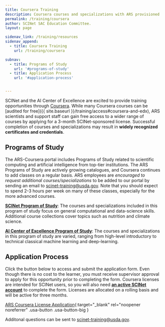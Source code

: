 ```yaml
---
title: Coursera Training
description: Coursera courses and specializations with ARS provisioned licenses
permalink: /training/coursera
author: SCINet SAC Education Committee.
layout: page

sidenav_link: /training/resources
sidenav_append: 
  - title: Coursera Training
    url: /training/coursera

subnav:
  - title: Programs of Study
    url: '#programs-of-study'
  - title: Application Process
    url: '#application-process'


---
```


SCINet and the AI Center of Excellence are excited to provide training opportunities through [Coursera](https://www.coursera.org/). While many Coursera courses can be [audited for free]({{ site.baseurl }}/training/access#coursera-and-edx), ARS scientists and support staff can gain free access to a wider range of courses by applying for a 3-month SCINet-sponsored license. Successful completion of courses and specializations may result in **widely recognized certificates and credentials**. 
<!--excerpt-->
## Programs of Study

The ARS-Coursera portal includes Programs of Study related to scientific computing and artificial intelligence from top-tier institutions. The ARS Programs of Study are actively growing catalogues, and Coursera continues to add classes on a regular basis. ARS employees are *encouraged to request additional courses/specializations* to be added to our portal by sending an email to scinet-training@usda.gov. Note that you should expect to spend 2-3 hours per week on many of these classes, especially for the more advanced courses. 

[**SCINet Program of Study**](https://www.coursera.org/programs/scinet-program-of-study-a6nd3): The courses and specializations included in this program of study focus on general computational and data-science skills. Additional course collections cover topics such as nutrition and climate science. 

[**AI Center of Excellence Program of Study**](https://www.coursera.org/programs/ai-center-of-excellence-program-of-study-yunri): The courses and specializations in this program of study are varied, ranging from high-level introductory to technical classical machine learning and deep-learning.

## Application Process

Click the button below to access and submit the application form. Even though there is no cost to the learner, you must receive supervisor approval to apply for this opportunity prior to completing the form. Coursera licenses are intended for SCINet users, so you will also need [**an active SCINet account**](https://scinet.usda.gov/about/signup#ars-employees) to complete the form. Licenses are allocated on a rolling basis and will be active for three months.

[ARS Coursera License Application](https://forms.office.com/Pages/ResponsePage.aspx?id=5zZb7e4BvE6GfuA8-g1Gl9poyUcOaMNCuMezzydam55UNjNKT0tDUUdJSEFWNlhTSkM0VkNYNzg2VyQlQCN0PWcu){:target="_blank" rel="noopener noreferrer"  .usa-button .usa-button-big }
  
Additonal questions can be sent to [scinet-training@usda.gov](mailto:scinet-training@usda.gov). 
